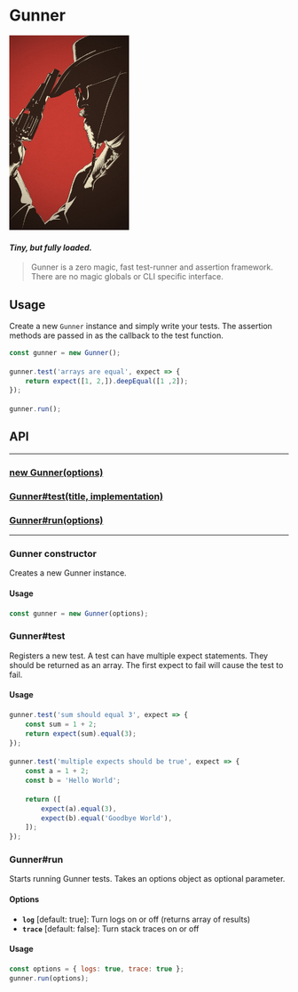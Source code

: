# Gunner

<img alt="Django Unchained" src="assets/gun.jpeg" height="350" />

#### _Tiny, but fully loaded._

> Gunner is a zero magic, fast test-runner and assertion framework. There are no magic globals or CLI specific interface.

## Usage

Create a new `Gunner` instance and simply write your tests. The assertion methods are passed in as the callback to the test function.

```JavaScript
const gunner = new Gunner();

gunner.test('arrays are equal', expect => {
	return expect([1, 2,]).deepEqual([1 ,2]);
});

gunner.run();
```

## API

---
### [new Gunner(options)](#gunner-constructor)
### [Gunner#test(title, implementation)](#gunnertest)
### [Gunner#run(options)](#gunnerrun)
---

### Gunner constructor

Creates a new Gunner instance.

#### Usage

```JavaScript
const gunner = new Gunner(options);
```

### Gunner#test

Registers a new test. A test can have multiple expect statements. They should be returned as an array. The first expect to fail will cause the test to fail.

#### Usage

```JavaScript
gunner.test('sum should equal 3', expect => {
	const sum = 1 + 2;
	return expect(sum).equal(3);
});

gunner.test('multiple expects should be true', expect => {
	const a = 1 + 2;
	const b = 'Hello World';

	return ([
		expect(a).equal(3),
		expect(b).equal('Goodbye World'),
	]);
});
```

### Gunner#run

Starts running Gunner tests. Takes an options object as optional parameter.

#### Options

- **`log`** [default: true]: Turn logs on or off (returns array of results)
- **`trace`** [default: false]: Turn stack traces on or off

#### Usage

```JavaScript
const options = { logs: true, trace: true };
gunner.run(options);
```
